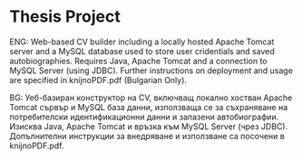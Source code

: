 # Thesis Project

ENG:
Web-based CV builder including a locally hosted Apache Tomcat server and a MySQL database used to store user cridentials and saved autobiographies.
Requires Java, Apache Tomcat and a connection to MySQL Server (using JDBC).
Further instructions on deployment and usage are specified in knijnoPDF.pdf (Bulgarian Only).

BG: 
Уеб-базиран конструктор на CV, включващ локално хостван Apache Tomcat сървър и MySQL база данни, използваща се за съхраняване на потребителски идентификационни данни и запазени автобиографии.
Изисква Java, Apache Tomcat и връзка към MySQL Server (чрез JDBC).
Допълнителни инструкции за внедряване и използване са посочени в knijnoPDF.pdf.
